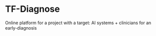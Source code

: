 # TF-Diagnose
Online platform for a project with a target: AI systems + clinicians for an early-diagnosis
